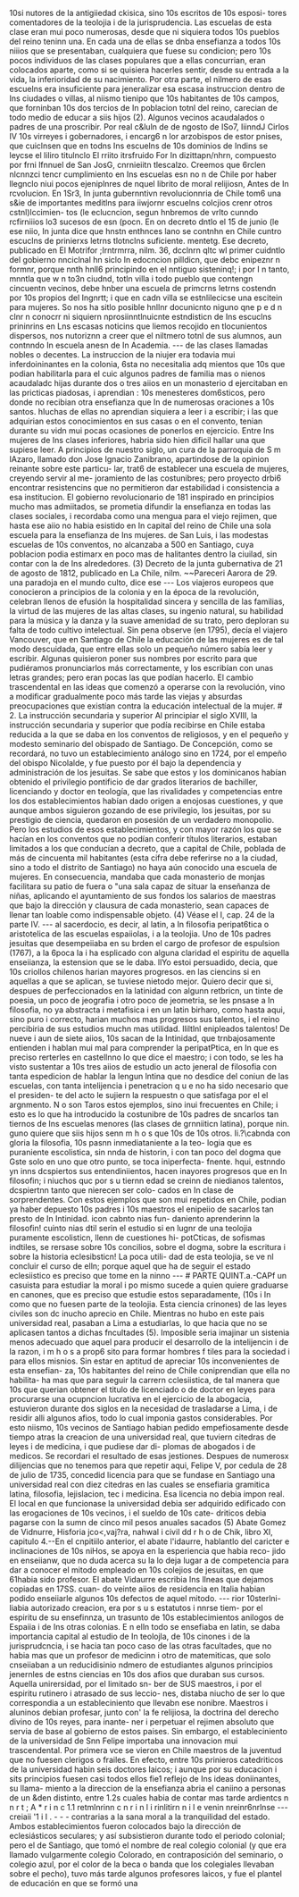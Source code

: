 10si nutores de la antigiiedad ckisica, sino 10s escritos de 10s esposi- tores comentadores de la teolojia i de la jurisprudencia. Las escuelas de esta clase eran mui poco numerosas, desde que ni siquiera todos 10s pueblos del reino teninn una. En cada una de ellas se dnba ensefianza a todos 10s niiios que se presentaban, cualquiera que fuese su condicion; pero 10s pocos individuos de Ias clases populares que a ellas concurrian, eran colocados aparte, como si se quisiera hacerles sentir, desde su entrada a la vida, la inferioridad de su nacimiento. Por otra parte, el nilmero de esas escuelns era insuficiente para jeneralizar esa escasa instruccion dentro de Ins ciudades o villas, al niismo tienipo que 10s habitantes de 10s campos, que forninban 10s dos tercios de In poblacion totnl del reino, carecian de todo medio de educar a siis hijos (2). Algunos vecinos acaudalados o padres de una proscribir. Por real c&#x26;luln de de ngosto de ISo7, IiinndJ Cirlos IV 10s virreyes i gobernadores, i encarg6 n lor arzobispos de estor pnises, que cuiclnsen que en todns Ins escuelns de 10s dominios de Indins se leycse el liliro titulnclo El rriito itrsfruido For In dizittapn/nhrn, compuesto por frni lfnnuel de San JosG, cnrnieiitn tlescalzo. Creemos que 6rclen nlcnnzci tencr cumplimiento en Ins escuelas esn no n de Chile por haber llegnclo niui pocos ejeniplnres de nquel librito de moral relijiosn, Antes de In rcvolucion. En 1Sr3, In junta gubernntivn revolucionnria de Chile tom6 una s&#x26;ie de importantes meditlns para iiwjornr escuelns colcjios crenr otros cstnl)lccimien- tos (le eclucncion, segun hnbremos de vrlto cunndo rcfirniiios lo3 sucesos de esn (pocn. En on decreto dntlo el 15 de junio (le ese niio, In junta dice que hnstn enthnces lano se contnhn en Chile cuntro escuclns de prinierxs letrns tlotnclns suficiente. mentetg. Ese decreto, publicado en El Motrifor ;Irntrmrra, nilm. 36, dcclnrn qltc wl primer cuidntlo del gobierno nnciclnal hn siclo In edocncion pilldicn, que debc enipeznr n formnr, porque nnth hnll6 principindo en el nntiguo sisteninq!; i por I n tanto, mnntla que w n to3n ciudnd, totln villa i todo pueblo que contengn cincuentn vecinos, debe hnber una escuela de primcrns letrns costendn por 10s propios del Ingnrtt; i que en cadn villa se estnlilecicse una escitein para mujeres. So nos ha sitlo posible hnllnr docunicnto niguno qne p e d n clnr n conocrr ni siquiern nprosiinntlnuicnte estndisticn de Ins escuclns prininrins en Lns escasas noticins que liemos recojido en tlocunientos dispersos, nos nutoriznn a creer que el niltmero totnl de sus alumnos, aun contnndo In escuela anesn de In Academia. --- de las clases llamadas nobles o decentes. La instruccion de la niujer era todavia mui inferdoininantes en la colonia, 6sta no necesitalia adq mientos que 10s que podian habilitarla para el cuic algunos padres de familia mas o nienos acaudaladc hijas durante dos o tres aiios en un monasterio d ejercitaban en las pricticas piadosas, i aprendian : 10s menesteres dom6sticos, pero donde no recibian otra ensefianza que In de numerosas oraciones a 10s santos. hIuchas de ellas no aprendian siquiera a leer i a escribir; i las que adquirian estos conocimientos en sus casas o en el convento, tenian durante su vidn mui pocas ocasiones de ponerlos en ejercicio. Entre Ins mujeres de Ins clases inferiores, habria sido hien dificil hallar una que supiese leer. A principios de nuestro siglo, un cura de la parroquia de S m IAzaro, llamado don Jose Ignacio Zanibrano, apartindose de la opinion reinante sobre este particu- lar, trat6 de establecer una escuela de mujeres, creyendo servir al me- joramiento de las costunibres; pero proyecto drbi6 encontrar resistencins que no permitieron dar estabilidad i consistencia a esa institucion. El gobierno revolucionario de 181 inspirado en principios mucho mas admiitados, se prometia difundir la ensefianza en todas las clases sociales, i recordaba como una mengua para el viejo rejimen, que hasta ese aiio no habia esistido en In capital del reino de Chile una sola escuela para la ensefianza de Ins mujeres. de San Luis, i las modestas escuelas de 10s conventos, no alcanzaba a 500 en Santiago, cuya poblacion podia estimarx en poco mas de halitantes dentro la ciuilad, sin contar con la de Ins alrededores. (3) Decreto de la junta gubernativa de 21 de agosto de 1812, publicado en La Chile, nilm. ~~Pareceri Aarora de 29. una paradoja en el mundo culto, dice ese --- Los viajeros europeos que conocieron a principios de la colonia y en la época de la revolución, celebran llenos de efusión la hospitalidad sincera y sencilla de las familias, la virtud de las mujeres de las altas clases, su ingenio natural, su habilidad para la música y la danza y la suave amenidad de su trato, pero deploran su falta de todo cultivo intelectual. Sin pena observe (en 1795), decía el viajero Vancouver, que en Santiago de Chile la educación de las mujeres es de tal modo descuidada, que entre ellas solo un pequeño número sabía leer y escribir. Algunas quisieron poner sus nombres por escrito para que pudiéramos pronunciarlos más correctamente, y los escribían con unas letras grandes; pero eran pocas las que podían hacerlo. El cambio trascendental en las ideas que comenzó a operarse con la revolución, vino a modificar gradualmente poco más tarde las viejas y absurdas preocupaciones que existían contra la educación intelectual de la mujer. # 2. La instrucción secundaria y superior Al principiar el siglo XVIII, la instrucción secundaria y superior que podía recibirse en Chile estaba reducida a la que se daba en los conventos de religiosos, y en el pequeño y modesto seminario del obispado de Santiago. De Concepción, como se recordará, no tuvo un establecimiento análogo sino en 1724, por el empeño del obispo Nicolalde, y fue puesto por él bajo la dependencia y administración de los jesuitas. Se sabe que estos y los dominicanos habían obtenido el privilegio pontificio de dar grados literarios de bachiller, licenciando y doctor en teología, que las rivalidades y competencias entre los dos establecimientos habían dado origen a enojosas cuestiones, y que aunque ambos siguieron gozando de ese privilegio, los jesuitas, por su prestigio de ciencia, quedaron en posesión de un verdadero monopolio. Pero los estudios de esos establecimientos, y con mayor razón los que se hacían en los conventos que no podían conferir títulos literarios, estaban limitados a los que conducían a decreto, que a capital de Chile, poblada de más de cincuenta mil habitantes (esta cifra debe referirse no a la ciudad, sino a todo el distrito de Santiago) no haya aún conocido una escuela de mujeres. En consecuencia, mandaba que cada monasterio de monjas facilitara su patio de fuera o "una sala capaz de situar la enseñanza de niñas, aplicando el ayuntamiento de sus fondos los salarios de maestras que bajo la dirección y clausura de cada monasterio, sean capaces de llenar tan loable como indispensable objeto. (4) Véase el I, cap. 24 de la parte IV. --- al sacerdocio, es decir, al latin, a In filosofia peripat6tica o aristotelica de las escuelas espaiiolas, i a la teolojia. Uno de 10s padres jesuitas que desempeiiaba en su brden el cargo de profesor de espulsion (1767), a la 6poca la i ha esplicado con alguna claridad el espiritu de aquella enseiianza, la estension que se le daba. llYo estoi persuadido, decia, que 10s criollos chilenos harian mayores progresos. en las ciencins si en aquellas a que se aplican, se tuviese nietodo mejor. Quiero decir que si, despues de perfeccionados en la latinidad con algunn retbricn, un tinte de poesia, un poco de jeografia i otro poco de jeometria, se les pnsase a In filosofia, no ya abstracta i metafisica i en un latin birharo, como hasta aqui, sino puro i correcto, harian muchos mas progresos sus talentos, i el reino percibiria de sus estudios muchn mas utilidad. Ililtlnl enipleados talentos! De nueve i aun de siete aiios, 10s sacan de la Intinidad, que trnbajosamente entienden i hablan mui mal para comprender la peripatPtica, en In que es preciso rerterles en castellnno lo que dice el maestro; i con todo, se les ha visto sustentar a 10s tres aiios de estudio un acto jeneral de filosofia con tanta espedicion de hablar la lengun lntina que no desdice del coniun de las escuelas, con tanta intelijencia i penetracion q u e no ha sido necesario que el presiden- te del acto le sujiern la respuestn o que satisfaga por el el argnmento. N o son Taros estos ejemplos, sino inui frecuentes en Chile; i esto es lo que ha introducido la costunibre de 10s padres de sncarlos tan tiernos de Ins escuelas menores (las clases de grnniiticn Iatina), porque nin. guno quiere que siis hijos senn m h o s que 10s de 10s otros. Ii.?\cabnda con gloria la filosofia, 10s pasnn inmediataniente a la teo- logia que es puraniente escolistica, sin nnda de historin, i con tan poco del dogma que Gste solo en uno que otro punto, se toca iniperfecta- fnente. hqui, estnndo yn inns dcspiertos sus entendiniientos, hacen inayores progresos que en In filosofin; i niuchos quc por s u tiernn edad se creinn de niedianos talentos, dcspiertnn tanto que nierecen ser colo- cados en In clase de sorprendentes. Con estos ejemplos que son mui repetidos en Chile, podian ya haber depuesto 10s padres i 10s maestros el enipeiio de sacarlos tan presto de In Intinidad. icon cabnto nias fun- daniento aprenderinn la filosofin! cuinto nias dtil serin el estudio si en lugnr de una teolojia puramente escolisticn, llenn de cuestiones hi- potCticas, de sofismas indtiles, se rersase sobre 10s concilios, sobre el dogma, sobre la escritura i sobre la historia eclesibsticn! La poca utili- dad de esta teolojia, se ve nl concluir el curso de elln; porque aquel que ha de seguir el estado eclesiistico es preciso que tome en la ninno --- # PARTE QUINT.a.-CAPf un casuista para estudiar la moral i po mismo sucede a quien quiere graduarse en canones, que es preciso que estudie estos separadamente, (10s i In como que no fuesen parte de la teolojia. Esta ciencia crinones) de las leyes civiles son dc inucho aprecio en Chile. Mientras no hubo en este pais universidad real, pasaban a Lima a estudiarlas, lo que hacia que no se aplicasen tantos a dichas fncultades (5). Imposible seria imajinar un sistenia menos adecuado que aquel para producir el desarrollo de la intelijencin i de la razon, i m h o s a prop6 sito para formar hombres f tiles para la sociedad i para ellos misnios. Sin estar en aptitud de apreciar 10s inconvenientes de esta ensefian- za, 10s habitantes del reino de Chile coniprendian que ella no habilita- ha mas que para seguir la carrern cclesiistica, de tal manera que 10s que querian obtener el titulo de licenciado o de doctor en leyes para procurarse una ocupncion lucrativa en el ejercicio de la abogacia, estuvieron durante dos siglos en la necesidad de trasladarse a Lima, i de residir alli algunos afios, todo lo cual imponia gastos considerables. Por esto niismo, 10s vecinos de Santiago habian pedido empefiosamente desde tiempo atras la creacion de una universidad real, que tuviern citedras de leyes i de medicina, i que pudiese dar di- plomas de abogados i de medicos. Se recordari el resultado de esas jestiones. Despues de numerosx dilijencias que no tenemos para que repetir aqui, Felipe V, por cedula de 28 de julio de 1735, concedid licencia para que se fundase en Santiago una universidad real con diez citedras en las cuales se ensefiaria gramitica latina, filosofia, lejislacion, tec i medicina. Esa licencia no debia impon real. El local en que funcionase la universidad debia ser adquirido edificado con Ias erogaciones de 10s vecinos, i el sueldo de 10s cate- driticos debia pagarse con la sumn de cinco mil pesos anuales sacados (5) Abate Gomez de Vidnurre, Hisforia jco&#x3C;,vaj?ra, nahwal i civil dd r h o de Chik, libro XI, capitulo 4.--En el cnpitiilo anterior, el abate l'idaurre, hablantlo del caricter e inclinaciones de 10s niHos, se apoya en la esperiencia que habia reco- jido en enseiianw, que no duda acerca su la lo deja lugar a de competencia para dar a conocer el mitodo empleado en 10s colejios de jesuitas, en que 61habia sido profesor. El abate Vidaurre escribia Ins llneas que dejamos copiadas en 17SS. cuan- do veinte aiios de residencia en Italia habian podido enseiiarle algunos 10s defectos de aquel mitodo. --- rior 10sterlni- liabia autorizado creacion, era por s u s estatutos i nnrse tiem- por el espiritu de su ensefinnza, un trasunto de 10s establecimientos anilogos de Espaiia i de Ins otras colonias. E n elln todo se ensefiaba en latin, se daba importancia capital al estudio de In teolojla, de 10s cinones i de la jurisprudcncia, i se hacia tan poco caso de Ias otras facultades, que no habia mas que un profesor de medicinn i otro de matemiticas, que solo cnseiiaban a un reducidisinio ndmero de estudiantes algunos principios jenernles de estns ciencias en 10s dos afios que duraban sus cursos. Aquella unirersidad, por el limitado sn- ber de SUS maestros, i por el espiritu rutinero i atrasado de sus leccio- nes, distaba niucho de ser lo que correspondia a un estableciniento que Ilevabn ese nonibre. Maestros i aluninos debian profesar, junto con' la fe relijiosa, la doctrina del derecho divino de 10s reyes, para inante- ner i perpetuar el rejimen absoluto que servia de base al gobierno de estos paises. Sin embargo, el estableciniento de la universidad de Snn Felipe importaba una innovacion mui trascendental. Por primera vce se vieron en Chile maestros de la juventud que no fuesen clerigos o frailes. En efecto, entre 10s prinieros catedriticos de la universidad habin seis doctores Iaicos; i aunque por su educacion i sits principios fuesen casi todos ellos fie1 reflejo de Ins ideas doniinantes, su llama- miento a la direccion de la ensefianza abria el caniino a personas de un &#x26;den distinto, entre 1.2s cuales habia de contar mas tarde ardientcs n n r t ; A * r i n c 1.1 retmlnrinn c n r i n l i rinlitirn n i l e venin nreinr6nrlnse --- creiaii '1 i I . - - - contrarias a la sana moral a la tranquilidad del estado. Ambos establecimientos fueron colocados bajo la dirección de eclesiásticos seculares; y así subsistieron durante todo el periodo colonial; pero el de Santiago, que tomó el nombre de real colegio colonial (y que era llamado vulgarmente colegio Colorado, en contraposición del seminario, o colegio azul, por el color de la beca o banda que los colegiales llevaban sobre el pecho), tuvo más tarde algunos profesores laicos, y fue el plantel de educación en que se formó una